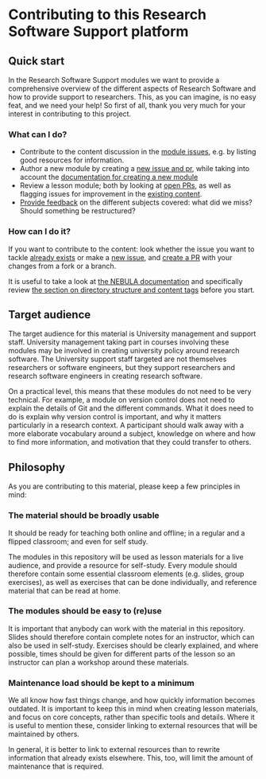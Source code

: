 # Contributing to this Research Software Support platform

## Quick start

In the Research Software Support modules we want to provide a comprehensive overview of the different aspects of Research Software and how to provide support to researchers.
This, as you can imagine, is no easy feat, and we need your help!
So first of all, thank you very much for your interest in contributing to this project.

### What can I do?

- Contribute to the content discussion in the [module issues](https://github.com/esciencecenter-digital-skills/research-software-support/issues?q=is%3Aissue+is%3Aopen+label%3A%22module+update%22%2C%22new+module%22%2C%22all+modules%22), e.g. by listing good resources for information.
- Author a new module by creating a [new issue and pr](#how-can-i-do-it), while taking into account the [documentation for creating a new module](https://github.com/esciencecenter-digital-skills/NEBULA-docs/blob/main/module-dir-structure.md)
- Review a lesson module; both by looking at [open PRs](https://github.com/esciencecenter-digital-skills/research-software-support/pulls), as well as flagging issues for improvement in the [existing content](https://esciencecenter-digital-skills.github.io/research-software-support/).
- [Provide feedback](https://github.com/esciencecenter-digital-skills/research-software-support/issues) on the different subjects covered: what did we miss? Should something be restructured?

### How can I do it?

If you want to contribute to the content: look whether the issue you want to tackle [already exists](https://github.com/esciencecenter-digital-skills/research-software-support/issues) or make a [new issue](https://github.com/esciencecenter-digital-skills/research-software-support/issues/new), and [create a PR](https://docs.github.com/en/pull-requests/collaborating-with-pull-requests/proposing-changes-to-your-work-with-pull-requests/creating-a-pull-request) with your changes from a fork or a branch. 

It is useful to take a look at [the NEBULA documentation](https://github.com/esciencecenter-digital-skills/NEBULA-docs) and specifically review [the section on directory structure and content tags](https://github.com/esciencecenter-digital-skills/NEBULA-docs/blob/main/module-dir-structure.md) before you start. 

## Target audience

The target audience for this material is University management and support staff.
University management taking part in courses involving these modules may be involved in creating university policy around research software.
The University support staff targeted are not themselves researchers or software engineers, but they support researchers and research software engineers in creating research software.

On a practical level, this means that these modules do not need to be very technical.
For example, a module on version control does not need to explain the details of Git and the different commands.
What it does need to do is explain why version control is important, and why it matters particularly in a research context.
A participant should walk away with a more elaborate vocabulary around a subject, knowledge on where and how to find more information, and motivation that they could transfer to others.

## Philosophy

As you are contributing to this material, please keep a few principles in mind:

### The material should be broadly usable

It should be ready for teaching both online and offline; in a regular and a flipped classroom; and even for self study.

The modules in this repository will be used as lesson materials for a live audience, and provide a resource for self-study.
Every module should therefore contain some essential classroom elements (e.g. slides, group exercises), as well as exercises that can be done individually, and reference material that can be read at home.

### The modules should be easy to (re)use

It is important that anybody can work with the material in this repository.
Slides should therefore contain complete notes for an instructor, which can also be used in self-study.
Exercises should be clearly explained, and where possible, times should be given for different parts of the lesson so an instructor can plan a workshop around these materials.

### Maintenance load should be kept to a minimum

We all know how fast things change, and how quickly information becomes outdated.
It is important to keep this in mind when creating lesson materials, and focus on core concepts, rather than specific tools and details.
Where it is useful to mention these, consider linking to external resources that will be maintained by others.

In general, it is better to link to external resources than to rewrite information that already exists elsewhere.
This, too, will limit the amount of maintenance that is required.